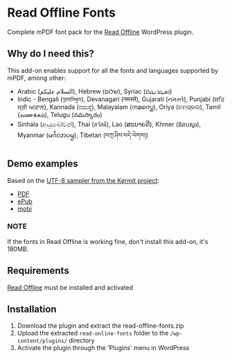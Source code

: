 # Read Offline Fonts #

Complete mPDF font pack for the [Read Offline](https://wordpress.org/plugins/read-offline/) WordPress plugin.  

## Why do I need this? ##

This add-on enables support for all the fonts and languages supported by mPDF, among other:
* Arabic (السلام عليكم), Hebrew (שלום), Syriac (ܐܣܛܪܢܓܠܐ)
* Indic - Bengali (স্লামালিকুম), Devanagari (नमस्ते), Gujarati (નમસ્તે), Punjabi (ਸਤਿ ਸ੍ਰੀ ਅਕਾਲ), Kannada (ನಮಸ್ತೆ), Malayalam (നമസ്തെ), Oriya (ନମସ୍କର), Tamil (வணக்கம்), Telugu (నమస్కారం)
* Sinhala (ආයුඛෝවන්), Thai (สวัสดี), Lao (ສະບາຍດີ), Khmer (ជំរាបសួរ), Myanmar (မဂႆလာပၝ), Tibetan (བཀྲ་ཤིས་བདེ་ལེགས།)

## Demo examples ##

Based on the [UTF-8 sampler from the Kermit project](http://www.columbia.edu/kermit/utf8.html):
* [PDF](https://github.com/soderlind/read-offline-fonts/raw/master/examples/internationalizaetion.pdf)
* [ePub](https://github.com/soderlind/read-offline-fonts/raw/master/examples/internationalizaetion.epub)
* [mobi](https://github.com/soderlind/read-offline-fonts/raw/master/examples/internationa.mobi)

### NOTE ###
If the fonts in Read Offline is working fine, don't install this add-on, it's 180MB.

## Requirements ##
[Read Offline](https://wordpress.org/plugins/read-offline/)  must be installed and activated

## Installation ##

1. Download the plugin and extract the read-offline-fonts.zip
1. Upload the extracted `read-online-fonts` folder to the `/wp-content/plugins/` directory
1. Activate the plugin through the 'Plugins' menu in WordPress
